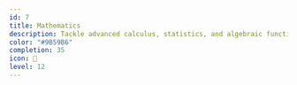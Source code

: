```yaml
---
id: 7
title: Mathematics
description: Tackle advanced calculus, statistics, and algebraic functions to prepare for university-level math.
color: "#9B59B6"
completion: 35
icon: 📐
level: 12
---
```

